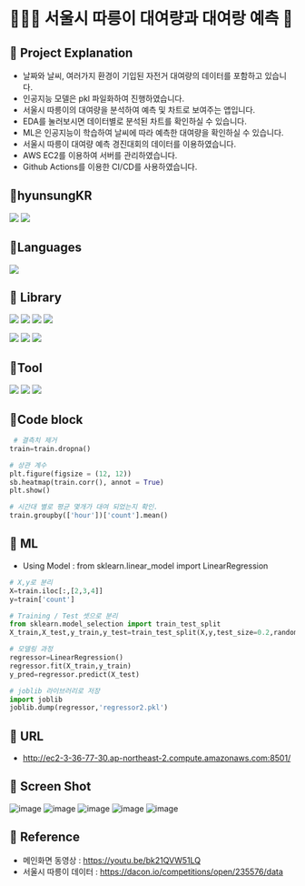 # 🚴🏻‍♀️ 서울시 따릉이 대여량과 대여랑 예측 👀

## 📌 Project Explanation
* 날짜와 날씨, 여러가지 환경이 기입된 자전거 대여량의 데이터를 포함하고 있습니다.
* 인공지능 모델은 pkl 파일화하여 진행하였습니다.
* 서울시 따릉이의 대여량을 분석하여 예측 및 차트로 보여주는 앱입니다.
* EDA를 눌러보시면 데이터별로 분석된 차트를 확인하실 수 있습니다.
* ML은 인공지능이 학습하여 날씨에 따라 예측한 대여량을 확인하실 수 있습니다.
* 서울시 따릉이 대여량 예측 경진대회의 데이터를 이용하였습니다.
* AWS EC2를 이용하여 서버를 관리하였습니다.
* Github Actions를 이용한 CI/CD를 사용하였습니다.

## 📌hyunsungKR
<a href="https://github.com/hyunsungKR/"><img src="https://img.shields.io/badge/GitHub-181717?style=flat-square&logo=GitHub&logoColor=white"/></a> <a href="https://hyunsungstory.tistory.com/"><img src="https://img.shields.io/badge/Tistory-466BB0?style=flat-square&logo=Tistory&logoColor=white"/></a>

## 📌Languages
<img src="https://img.shields.io/badge/Python-3776AB?style=flat-square&logo=Python&logoColor=white"/>

## 📌 Library
<img src="https://img.shields.io/badge/NumPy-013243?style=flat-square&logo=NumPy&logoColor=white"/> <img src="https://img.shields.io/badge/pandas-150458?style=flat-square&logo=pandas&logoColor=white"/> <img src="https://img.shields.io/badge/Streamlit-FF4B4B?style=flat-square&logo=Streamlit&logoColor=white"/> <img src="https://img.shields.io/badge/matplotlib.pyplot-40AEF0?style=flat-square&logo=&logoColor=white"/> 

<img src="https://img.shields.io/badge/Seaborn-006600?style=flat-square&logo=&logoColor=white"/> <img src="https://img.shields.io/badge/scikit-learn-F7931E?style=flat-square&logo=scikit-learn&logoColor=white"/> <img src="https://img.shields.io/badge/SciPy-8CAAE6?style=flat-square&logo=SciPy&logoColor=white"/>   

## 📌Tool
<img src="https://img.shields.io/badge/Visual Studio Code-007ACC?style=flat-square&logo=Visual Studio Code&logoColor=white"/> <img src="https://img.shields.io/badge/Anaconda-44A833?style=flat-square&logo=Anaconda&logoColor=white"/> <img src="https://img.shields.io/badge/Amazon AWS-232F3E?style=flat-square&logo=Amazon AWS&logoColor=white"/> 

## 📌Code block
```python
 # 결측치 제거
train=train.dropna()
```
```python
# 상관 계수
plt.figure(figsize = (12, 12))
sb.heatmap(train.corr(), annot = True)
plt.show()
```
```python
# 시간대 별로 평균 몇개가 대여 되었는지 확인.
train.groupby(['hour'])['count'].mean()
```

## 📌 ML
* Using Model : from sklearn.linear_model import LinearRegression
```python
# X,y로 분리
X=train.iloc[:,[2,3,4]]
y=train['count']
```
```python
# Training / Test 셋으로 분리
from sklearn.model_selection import train_test_split
X_train,X_test,y_train,y_test=train_test_split(X,y,test_size=0.2,random_state=19)
```
```python
# 모델링 과정
regressor=LinearRegression()
regressor.fit(X_train,y_train)
y_pred=regressor.predict(X_test)
```
```python
# joblib 라이브러리로 저장
import joblib
joblib.dump(regressor,'regressor2.pkl')
```





## 📌 URL
  - http://ec2-3-36-77-30.ap-northeast-2.compute.amazonaws.com:8501/

## 📌 Screen Shot
![image](https://user-images.githubusercontent.com/120348500/208594640-9bfb3de6-6f38-446e-91bf-c2f0339a558d.png)
![image](https://user-images.githubusercontent.com/120348500/208594695-93fe2f53-f990-4775-ac3a-84236ad645a9.png)
![image](https://user-images.githubusercontent.com/120348500/208594739-c5f96bf9-1ea5-4c7c-bf2b-a31b7d7c3196.png)
![image](https://user-images.githubusercontent.com/120348500/208594810-d1728dd9-9d47-4c59-9668-ec41a8f8525c.png)
![image](https://user-images.githubusercontent.com/120348500/208594857-f99ce906-738d-4f14-a6df-aeb1023cb6b6.png)


## 📌 Reference

* 메인화면 동영상 : https://youtu.be/bk21QVW51LQ
* 서울시 따릉이 데이터 : https://dacon.io/competitions/open/235576/data
